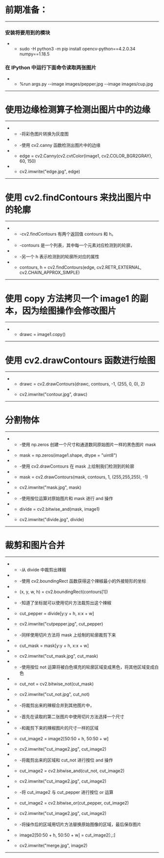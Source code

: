 # 前期准备：
---
### 安装将要用到的模块
+ + sudo -H python3 -m pip install opencv-python==4.2.0.34 numpy==1.18.5
### 在 IPython 中运行下面命令读取两张图片
+ + %run args.py --image images/pepper.jpg --image images/cup.jpg

---

# 使用边缘检测算子检测出图片中的边缘
---
+ + -将彩色图片转换为灰度图
+ + -使用 cv2.canny 函数检测出图片中的边缘
+ + edge = cv2.Canny(cv2.cvtColor(image1, cv2.COLOR_BGR2GRAY), 60, 150)
+ + cv2.imwrite("edge.jpg", edge)
---

# 使用 cv2.findContours 来找出图片中的轮廓
---
+ + -cv2.findContours 有两个返回值 contours 和 h。
+ + -contours 是一个列表，其中每一个元素对应检测到的轮廓，
+ + -另一个 h 表示检测到的轮廓所对应的属性
+ + contours, h = cv2.findContours(edge, cv2.RETR_EXTERNAL, cv2.CHAIN_APPROX_SIMPLE)
---

# 使用 copy 方法拷贝一个 image1 的副本，因为绘图操作会修改图片
---
+ + drawc = image1.copy()
---

# 使用 cv2.drawContours 函数进行绘图
---
+ + drawc = cv2.drawContours(drawc, contours, -1, (255, 0, 0), 2)
+ + cv2.imwrite("contour.jpg", drawc)
---


# 分割物体
---
+ + -使用 np.zeros 创建一个尺寸和通道数同原始图片一样的黑色图片 mask
+ + mask = np.zeros(image1.shape, dtype = "uint8")

+ + -使用 cv2.drawContours 在 mask 上绘制我们检测到的轮廓
+ + mask = cv2.drawContours(mask, contours, 1, (255,255,255), -1)
+ + cv2.imwrite("mask.jpg", mask)

+ + -使用按位运算对原始图片和 mask 进行 and 操作
+ + divide = cv2.bitwise_and(mask, image1)
+ + cv2.imwrite("divide.jpg", divide)
---

# 裁剪和图片合并
---
+ + -从 divide 中裁剪出辣椒
+ + -使用 cv2.boundingRect 函数获得这个辣椒最小的外接矩形的坐标
+ + (x, y, w, h) = cv2.boundingRect(contours[1])

+ + -知道了坐标就可以使用切片方法裁剪出这个辣椒
+ + cut_pepper = divide[y:y + h, x:x + w]
+ + cv2.imwrite("cutpepper.jpg", cut_pepper)

+ + -同样使用切片方法将 mask 上绘制的轮廓裁剪下来
+ + cut_mask = mask[y:y + h, x:x + w]
+ + cv2.imwrite("cut_mask.jpg", cut_mask)

+ + -使用按位 not 运算将被白色填充的轮廓区域变成黑色，将其他区域变成白色
+ + cut_not = cv2.bitwise_not(cut_mask)
+ + cv2.imwrite("cut_not.jpg", cut_not)

+ + -将裁剪出来的辣椒合并到其他图片中，
+ + -首先在读取的第二张图片中使用切片方法选择一个尺寸
+ + -和裁剪下来的辣椒图片的尺寸一样的区域
+ + cut_image2 = image2[50:50 + h, 50:50 + w]
+ + cv2.imwrite("cut_image2.jpg", cut_image2)

+ + -将裁剪出来的区域和 cut_not 进行按位 and 操作
+ + cut_image2 = cv2.bitwise_and(cut_not, cut_image2)
+ + cv2.imwrite("cut_image2.jpg", cut_image2)

+ + -将 cut_image2 与 cut_pepper 进行按位 or 运算
+ + cut_image2 = cv2.bitwise_or(cut_pepper, cut_image2)
+ + cv2.imwrite("cut_image2.jpg", cut_image2)

+ + -将操作后的区域用切片方法替换原始图像的区域，最后保存图片
+ + image2[50:50 + h, 50:50 + w] = cut_image2[:,:]
+ + cv2.imwrite("merge.jpg", image2)
---
